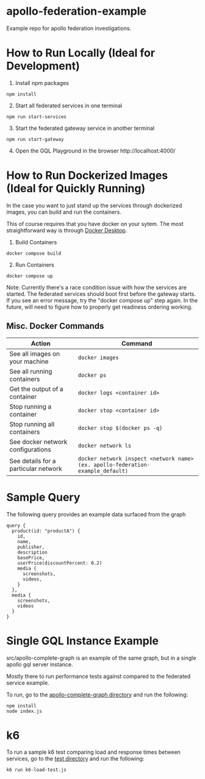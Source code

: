 # apollo-federation-example
Example repo for apollo federation investigations. 

# How to Run Locally (Ideal for Development)
1. Install npm packages
```
npm install
```

2. Start all federated services in one terminal
```
npm run start-services
```

3. Start the federated gateway service in another terminal
```
npm run start-gateway
```

4. Open the GQL Playground in the browser http://localhost:4000/

# How to Run Dockerized Images (Ideal for Quickly Running)
In the case you want to just stand up the services through dockerized images, you can build and run the containers.

This of course requires that you have docker on your sytem. The most straightforward way is through [Docker Desktop](https://www.docker.com/products/docker-desktop).

1. Build Containers
```
docker compose build
```

2. Run Containers
```
docker compose up
```

Note: Currently there's a race condition issue with how the services are started. The federated services should boot first before the gateway starts. If you see an error message, try the "docker compose up" step again. In the future, will need to figure how to properly get readiness ordering working.

## Misc. Docker Commands
| Action  | Command |
| ------------- | ------------- |
| See all images on your machine  | ```docker images```  |
| See all running containers  | ```docker ps``` |
| Get the output of a container  | ```docker logs <container id>``` |
| Stop running a container | ```docker stop <container id>``` |
| Stop running all containers  | ```docker stop $(docker ps -q)``` |
| See docker network configurations  | ```docker network ls``` |
| See details for a particular network | ```docker network inspect <network name> (ex. apollo-federation-example_default)``` |

# Sample Query
The following query provides an example data surfaced from the graph

```
query {
  product(id: "productA") {
    id,
    name,
    publisher,
    description
    basePrice,
    userPrice(discountPercent: 0.2)
    media {
      screenshots,
      videos,
    }
  },
  media {
    screenshots,
    videos
  }
}
```

# Single GQL Instance Example
src/apollo-complete-graph is an example of the same graph, but in a single apollo gql server instance.

Mostly there to run performance tests against compared to the federated service example. 

To run, go to the [apollo-complete-graph directory](https://github.com/rzaatri/apollo-federation-example/tree/master/src/apollo-complete-graph) and run the following:

```
npm install
node index.js
```

# k6
To run a sample k6 test comparing load and response times between services, go to the [test directory](https://github.com/rzaatri/apollo-federation-example/tree/master/test) and run the following:

```
k6 run k6-load-test.js
```
